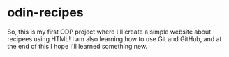 # odin-recipes
So, this is my first ODP project where I'll create a simple website about recipees using HTML! I am also learning how to use Git and GitHub, and at the end of this I hope I'll learned something new.